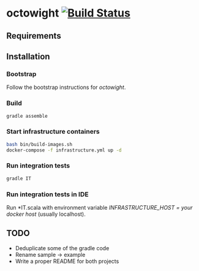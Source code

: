 # octowight [![Build Status](https://travis-ci.org/jasperavisser/octowight-example.svg?branch=master)](https://travis-ci.org/jasperavisser/octowight-example) 

## Requirements

## Installation

### Bootstrap
Follow the bootstrap instructions for *octowight*.

### Build 
```bash
gradle assemble
```

### Start infrastructure containers
```bash
bash bin/build-images.sh
docker-compose -f infrastructure.yml up -d
```

### Run integration tests
```bash
gradle IT
```

### Run integration tests in IDE
Run \*IT.scala with environment variable *INFRASTRUCTURE_HOST = your docker host* (usually localhost).

## TODO
* Deduplicate some of the gradle code
* Rename sample -> example
* Write a proper README for both projects
